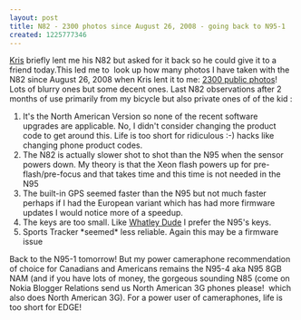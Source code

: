 ```yaml
---
layout: post
title: N82 - 2300 photos since August 26, 2008 - going back to N95-1
created: 1225777346
---
```

<p>
<a href="http://kriskrug.com/">Kris</a> briefly lent me his N82 but asked for it back so he could give it to a friend today.This led me to  look up how many photos I have taken with the N82 since August 26, 2008 when Kris lent it to me: <a href="http://flickr.com/photos/roland/tags/n82photo">2300 public photos</a>! Lots of blurry ones but some decent ones. Last N82 observations after 2 months of use primarily from my bicycle but also private ones of of the kid :
</p>
<ol>
	<li>It's the North American Version so none of the recent software upgrades are applicable. No, I didn't consider changing the product code to get around this. Life is too short for ridiculous :-) hacks like changing phone product codes. </li>
	<li>The N82 is actually slower shot to shot than the N95 when the sensor powers down. My theory is that the Xeon flash powers up for pre-flash/pre-focus and that takes time and this time is not needed in the N95</li>
	<li>The built-in GPS seemed faster than the N95 but not much faster perhaps if I had the European variant which has had more firmware updates I would notice more of a speedup.</li>
	<li>The keys are too small. Like <a href="http://www.mobileindustryreview.com/2008/10/the_nokia_n96_face_the_task.html">Whatley Dude</a> I prefer the N95's keys.</li>
	<li>Sports Tracker *seemed* less reliable. Again this may be a firmware issue</li>
</ol>
<p>
Back to the N95-1 tomorrow! But my power cameraphone recommendation of choice for Canadians and Americans remains the N95-4 aka N95 8GB NAM (and if you have lots of money, the gorgeous sounding N85 (come on Nokia Blogger Relations send us North American 3G phones please!  which also does North American 3G). For a power user of cameraphones, life is too short for EDGE!
</p>
<br />
